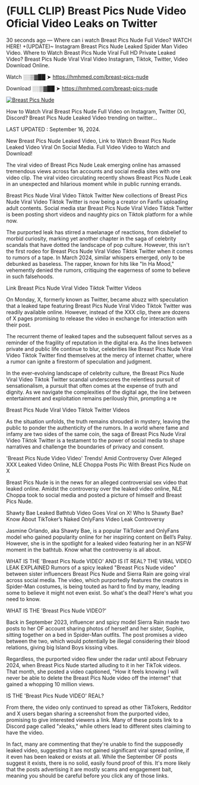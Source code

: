 # (FULL CLIP) Breast Pics Nude Video Oficial Video Leaks on Twitter

30 seconds ago — Where can i watch Breast Pics Nude Full Video? WATCH HERE! +(UPDATE)~ Instagram Breast Pics Nude Leaked Spider Man Video Video. Where to Watch Breast Pics Nude Viral Full HD Private Leaked Video? Breast Pics Nude Viral Viral Video Instagram, Tiktok, Twitter, Video Download Online.

Watch ░░▒▓██ ➤ https://hmhmed.com/breast-pics-nude

Download ░░▒▓██ ➤ https://hmhmed.com/breast-pics-nude

[![Breast Pics Nude](https://i.imgur.com/dJHk4Zq.gif)](https://hmhmed.com/breast-pics-nude)

How to Watch Viral Breast Pics Nude Full Video on Instagram, Twitter (X), Discord? Breast Pics Nude Leaked Video trending on twitter...

LAST UPDATED : September 16, 2024.

New Breast Pics Nude Leaked Video, Link to Watch Breast Pics Nude Leaked Video Viral On Social Media. Full Video Video to Watch and Download!

The viral video of Breast Pics Nude Leak emerging online has amassed tremendous views across fan accounts and social media sites with one video clip. The viral video circulating recently shows Breast Pics Nude Leak in an unexpected and hilarious moment while in public running errands.

Breast Pics Nude Viral Video Tiktok Twitter New collections of Breast Pics Nude Viral Video Tiktok Twitter is now being a creator on Fanfix uploading adult contents. Social media star Breast Pics Nude Viral Video Tiktok Twitter is been posting short videos and naughty pics on Tiktok platform for a while now.

The purported leak has stirred a maelanage of reactions, from disbelief to morbid curiosity, marking yet another chapter in the saga of celebrity scandals that have dotted the landscape of pop culture. However, this isn't the first rodeo for Breast Pics Nude Viral Video Tiktok Twitter when it comes to rumors of a tape. In March 2024, similar whispers emerged, only to be debunked as baseless. The rapper, known for hits like "In Ha Mood," vehemently denied the rumors, critiquing the eagerness of some to believe in such falsehoods.

Link Breast Pics Nude Viral Video Tiktok Twitter Videos

On Monday, X, formerly known as Twitter, became abuzz with speculation that a leaked tape featuring Breast Pics Nude Viral Video Tiktok Twitter was readily available online. However, instead of the XXX clip, there are dozens of X pages promising to release the video in exchange for interaction with their post.

The recurrent theme of leaked tapes and the subsequent fallout serves as a reminder of the fragility of reputation in the digital era. As the lines between private and public life continue to blur, celebrities like Breast Pics Nude Viral Video Tiktok Twitter find themselves at the mercy of internet chatter, where a rumor can ignite a firestorm of speculation and judgment.

In the ever-evolving landscape of celebrity culture, the Breast Pics Nude Viral Video Tiktok Twitter scandal underscores the relentless pursuit of sensationalism, a pursuit that often comes at the expense of truth and dignity. As we navigate the complexities of the digital age, the line between entertainment and exploitation remains perilously thin, prompting a re

Breast Pics Nude Viral Video Tiktok Twitter Videos

As the situation unfolds, the truth remains shrouded in mystery, leaving the public to ponder the authenticity of the rumors. In a world where fame and infamy are two sides of the same coin, the saga of Breast Pics Nude Viral Video Tiktok Twitter is a testament to the power of social media to shape narratives and challenge the boundaries of privacy and consent.

'Breast Pics Nude Video Video' Trends! Amid Controversy Over Alleged XXX Leaked Video Online, NLE Choppa Posts Pic With Breast Pics Nude on X

Breast Pics Nude is in the news for an alleged controversial sex video that leaked online. Amidst the controversy over the leaked video online, NLE Choppa took to social media and posted a picture of himself and Breast Pics Nude.

Shawty Bae Leaked Bathtub Video Goes Viral on X! Who Is Shawty Bae? Know About TikToker’s Naked OnlyFans Video Leak Controversy

Jasmine Orlando, aka Shawty Bae, is a popular TikToker and OnlyFans model who gained popularity online for her inspiring content on Bell’s Palsy. However, she is in the spotlight for a leaked video featuring her in an NSFW moment in the bathtub. Know what the controversy is all about.

WHAT IS THE 'Breast Pics Nude VIDEO' AND IS IT REAL? THE VIRAL VIDEO LEAK EXPLAINED Rumors of a spicy leaked "Breast Pics Nude video" between sister influencers Breast Pics Nude and Sierra Rain are going viral across social media. The video, which purportedly features the creators in Spider-Man costumes, is being touted as hard to find by many, leading some to believe it might not even exist. So what's the deal? Here's what you need to know.

WHAT IS THE 'Breast Pics Nude VIDEO?'

Back in September 2023, influencer and spicy model Sierra Rain made two posts to her OF account sharing photos of herself and her sister, Sophie, sitting together on a bed in Spider-Man outfits. The post promises a video between the two, which would potentially be illegal considering their blood relations, giving big Island Boys kissing vibes.

Regardless, the purported video flew under the radar until about February 2024, when Breast Pics Nude started alluding to it in her TikTok videos. That month, she posted a video captioned, "How it feels knowing I will never be able to delete the Breast Pics Nude video off the internet" that gained a whopping 10 million views.

IS THE 'Breast Pics Nude VIDEO' REAL?

From there, the video only continued to spread as other TikTokers, Redditor and X users began sharing a screenshot from the purported video, promising to give interested viewers a link. Many of these posts link to a Discord page called "xleaks," while others lead to different sites claiming to have the video.

In fact, many are commenting that they're unable to find the supposedly leaked video, suggesting it has not gained significant viral spread online, if it even has been leaked or exists at all. While the September OF posts suggest it exists, there is no solid, easily found proof of this. It's more likely that the posts advertising it are mostly scams and engagement bait, meaning you should be careful before you click any of those links.